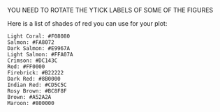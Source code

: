 YOU NEED TO ROTATE THE YTICK LABELS OF SOME OF THE FIGURES

Here is a list of shades of red you can use for your plot:

    Light Coral: #F08080
    Salmon: #FA8072
    Dark Salmon: #E9967A
    Light Salmon: #FFA07A
    Crimson: #DC143C
    Red: #FF0000
    Firebrick: #B22222
    Dark Red: #8B0000
    Indian Red: #CD5C5C
    Rosy Brown: #BC8F8F
    Brown: #A52A2A
    Maroon: #800000


